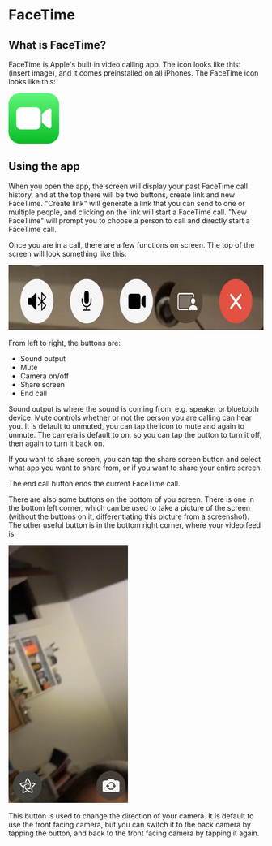 # FaceTime

## What is FaceTime?
FaceTime is Apple's built in video calling app. The icon looks like this: (insert image), and it comes preinstalled on all iPhones. The FaceTime icon looks like this: 

<img title="" src="images/facetime-icon.png" alt="" width="100" height="100" data-align="center">

## Using the app
When you open the app, the screen will display your past FaceTime call history, and at the top there will be two buttons, create link and new FaceTime. "Create link" will generate a link that you can send to one or multiple people, and clicking on the link will start a FaceTime call. "New FaceTime" will prompt you to choose a person to call and directly start a FaceTime call. 

Once you are in a call, there are a few functions on screen. The top of the screen will look something like this:

<img title="" src="images/facetime-buttons.png" alt="" width="674" height="128" data-align="center">

From left to right, the buttons are:
- Sound output
- Mute
- Camera on/off
- Share screen
- End call

Sound output is where the sound is coming from, e.g. speaker or bluetooth device. Mute controls whether or not the person you are calling can hear you. It is default to unmuted, you can tap the icon to mute and again to unmute. The camera is default to on, so you can tap the button to turn it off, then again to turn it back on. 

If you want to share screen, you can tap the share screen button and select what app you want to share from, or if you want to share your entire screen.

The end call button ends the current FaceTime call.

There are also some buttons on the bottom of you screen. There is one in the bottom left corner, which can be used to take a picture of the screen (without the buttons on it, differentiating this picture from a screenshot). The other useful button is in the bottom right corner, where your video feed is. 

<img title="" src="images/facetime-buttons2.png" alt="" width="236" height="508" data-align="center">

This button is used to change the direction of your camera. It is default to use the front facing camera, but you can switch it to the back camera by tapping the button, and back to the front facing camera by tapping it again.




